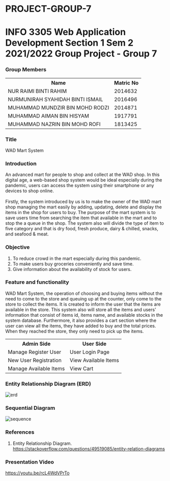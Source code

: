 # PROJECT-GROUP-7
# INFO 3305 Web Application Development Section 1 Sem 2 2021/2022 Group Project - Group 7

<h3> Group Members</h3>
<table>
    <tr>
    <th>Name</th>
    <th>Matric No</th>
    </tr>
    <tr>
        <td>NUR RAIMI BINTI RAHIM</td>
        <td>2014632</td>
    </tr>
       <tr>
        <td>NURMUNIRAH SYAHIDAH BINTI ISMAIL</td>
        <td>2016496</td>
    </tr>
       <tr>
        <td>MUHAMMAD MUNDZIR BIN MOHD RODZI</td>
        <td>2014871</td>
    </tr>
       <tr>
        <td>MUHAMMAD AIMAN BIN HISYAM</td>
        <td>1917791</td>
    </tr>
       <tr>
        <td>MUHAMMAD NAZRIN BIN MOHD ROFI</td>
        <td>1813425</td>
    </tr>

   
</table>

<h3>Title</h3>

WAD Mart System

<h3> Introduction </h3>

An advanced mart for people to shop and collect at the WAD shop. In this digital age, a web-based shop system would be ideal especially during the pandemic, users can access the system using their smartphone or any devices to shop online. <br></br>
Firstly, the system introduced by us is to make the owner of the WAD mart shop managing the mart easily by adding, updating, delete and display the items in the shop for users to buy. The purpose of the mart system is to save users time from searching the item that available in the mart and to stop the a queue in the shop. The system also will divide the type of item to five category and that is dry food, fresh produce, dairy & chilled, snacks, and seafood & meat. 

<h3> Objective</h3>

<ol>
  <li>To reduce crowd in the mart especially during this pandemic.</li>
  <li>To make users buy groceries conveniently and save time.</li>
  <li>Give information about the availability of stock for users.</li>
</ol>

<h3>Feature and functionality</h3>

WAD Mart System, the operation of choosing and buying items without the need to come to the store and queuing up at the counter, only come to the store to collect the items. It is created to inform the user that the items are available in the store. This system also will store all the items and users’ information that consist of items id, items name, and available stocks in the system database. Furthermore, it also provides a cart section where the user can view all the items, they have added to buy and the total prices. When they reached the store, they only need to pick up the items.

<table>
    <tr>
        <th>Admin Side</th>
        <th>User Side</th>
    </tr>
    <tr>
        <td>Manage Register User</td>
        <td>User Login Page</td>
    </tr>
    <tr>
        <td>New User Registration</td>
        <td>View Available Items</td>
    </tr>
    <tr>
        <td>Manage Available Items</td>
        <td>View Cart</td>
    </tr>
</table>

<h3>Entity Relationship Diagram (ERD)</h3>

![erd](https://user-images.githubusercontent.com/95870144/171477522-b66f4f26-6a90-43e3-a740-cde0f706c15e.jpg)


<h3>Sequential Diagram</h3>

![sequence](https://user-images.githubusercontent.com/95870144/171477929-a490c1af-ed18-4a6f-b141-80f83362cfa0.jpg)

<h3>References</h3>

1. Entity Relationship Diagram.
https://stackoverflow.com/questions/49519085/entity-relation-diagrams


<h3>Presentation Video</h3>

https://youtu.be/rcL4WdVPrTo
